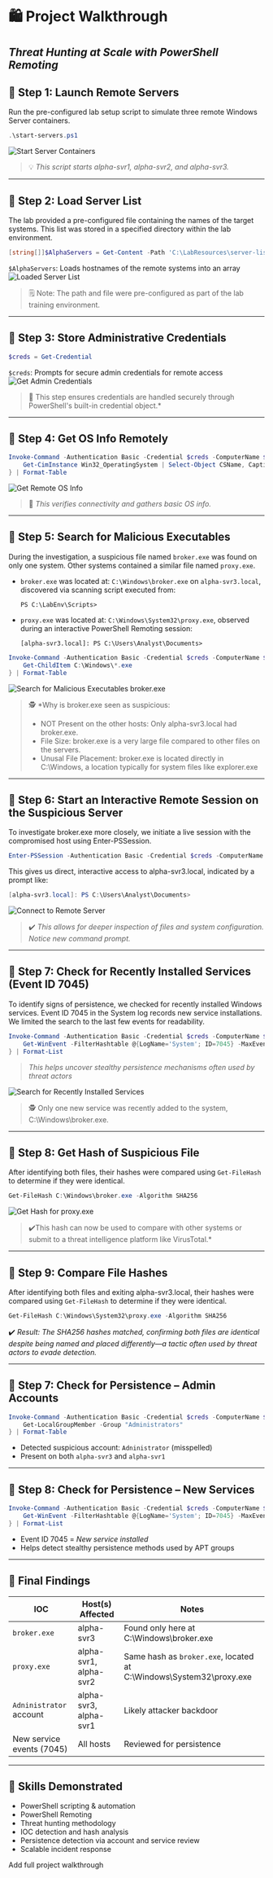 # 🛍️ Project Walkthrough

## *Threat Hunting at Scale with PowerShell Remoting*



## 🔹 **Step 1: Launch Remote Servers**

Run the pre-configured lab setup script to simulate three remote Windows Server containers.

```powershell
.\start-servers.ps1
```
![Start Server Containers](screenshots/start-server-containers.png)
>💡 *This script starts alpha-svr1, alpha-svr2, and alpha-svr3.*

---

## 🔹 **Step 2: Load Server List**

The lab provided a pre-configured file containing the names of the target systems. This list was stored in a specified directory within the lab environment.

```powershell
[string[]]$AlphaServers = Get-Content -Path 'C:\LabResources\server-list.txt'
```

 `$AlphaServers`: Loads hostnames of the remote systems into an array
![Loaded Server List](screenshots/server-names-variable.png)
>🗒️ Note: The path and file were pre-configured as part of the lab training environment.

---

## 🔹 **Step 3: Store Administrative Credentials**

```powershell
$creds = Get-Credential
```

 `$creds`: Prompts for secure admin credentials for remote access
![Get Admin Credentials](screenshots/get-admin-creds.png)  
>🔐 This step ensures credentials are handled securely through PowerShell's built-in credential object.*

---
## 🔹 **Step 4: Get OS Info Remotely**

```powershell
Invoke-Command -Authentication Basic -Credential $creds -ComputerName $AlphaServers -Command {
    Get-CimInstance Win32_OperatingSystem | Select-Object CSName, Caption
} | Format-Table
```
![Get Remote OS Info](screenshots/get-remote-OS-info.png)
>🌟 *This verifies connectivity and gathers basic OS info.*

---

## 🔹 **Step 5: Search for Malicious Executables**

During the investigation, a suspicious file named `broker.exe` was found on only one system. Other systems contained a similar file named `proxy.exe`.

- `broker.exe` was located at:
  `C:\Windows\broker.exe` on `alpha-svr3.local`, discovered via scanning script executed from:
  ```
  PS C:\LabEnv\Scripts> 
  ```
  
- `proxy.exe` was located at:
  `C:\Windows\System32\proxy.exe`, observed during an interactive PowerShell Remoting session:
  ```
  [alpha-svr3.local]: PS C:\Users\Analyst\Documents>
  ```

```powershell
Invoke-Command -Authentication Basic -Credential $creds -ComputerName $AlphaServers -Command {
    Get-ChildItem C:\Windows\*.exe
} | Format-Table
```
![Search for Malicious Executables broker.exe](screenshots/broker-exe.png)
>🕵️ *Why is broker.exe seen as suspicious:
> - NOT Present on the other hosts: Only alpha-svr3.local had broker.exe.
> - File Size: broker.exe is a very large file compared to other files on the servers.
> - Unusal File Placement: broker.exe is located directly in C:\Windows\, a location typically for system files like explorer.exe  
---

## 🔹 **Step 6: Start an Interactive Remote Session on the Suspicious Server**

To investigate broker.exe more closely, we initiate a live session with the compromised host using Enter-PSSession.

```powershell
Enter-PSSession -Authentication Basic -Credential $creds -ComputerName alpha-svr3.local
```
This gives us direct, interactive access to alpha-svr3.local, indicated by a prompt like:
```powershell
[alpha-svr3.local]: PS C:\Users\Analyst\Documents>
```
![Connect to Remote Server ](screenshots/remote-host-connect.png)
>✔️ *This allows for deeper inspection of files and system configuration. Notice new command prompt.*

---

## 🔹 **Step 7: Check for Recently Installed Services (Event ID 7045)**

To identify signs of persistence, we checked for recently installed Windows services. Event ID 7045 in the System log records new service installations. We limited the search to the last few events for readability.

```powershell
Invoke-Command -Authentication Basic -Credential $creds -ComputerName $AlphaServers -Command {
    Get-WinEvent -FilterHashtable @{LogName='System'; ID=7045} -MaxEvents 3
} | Format-List
```
>*This helps uncover stealthy persistence mechanisms often used by threat actors*

![Search for Recently Installed Services](screenshots/Event-ID-7045.png)
>🕵️ Only one new service was recently added to the system, C:\Windows\broker.exe.

---

## 🔹 **Step 8: Get Hash of Suspicious File**

After identifying both files, their hashes were compared using `Get-FileHash` to determine if they were identical.

```powershell
Get-FileHash C:\Windows\broker.exe -Algorithm SHA256
```
![Get Hash for proxy.exe](screenshots/proxy-exe-hash.png)
>✔️This hash can now be used to compare with other systems or submit to a threat intelligence platform like VirusTotal.*

---

## 🔹 **Step 9: Compare File Hashes**

After identifying both files and exiting alpha-svr3.local, their hashes were compared using `Get-FileHash` to determine if they were identical.

```powershell
Get-FileHash C:\Windows\System32\proxy.exe -Algorithm SHA256
```
✔️ *Result: The SHA256 hashes matched, confirming both files are identical despite being named and placed differently—a tactic often used by threat actors to evade detection.*

---
## 🔹 **Step 7: Check for Persistence – Admin Accounts**

```powershell
Invoke-Command -Authentication Basic -Credential $creds -ComputerName $AlphaServers -Command {
    Get-LocalGroupMember -Group "Administrators"
} | Format-Table
```

- Detected suspicious account: `Adninistrator` (misspelled)
- Present on both `alpha-svr3` and `alpha-svr1`

---

## 🔹 **Step 8: Check for Persistence – New Services**

```powershell
Invoke-Command -Authentication Basic -Credential $creds -ComputerName $AlphaServers -Command {
    Get-WinEvent -FilterHashtable @{LogName='System'; ID=7045} -MaxEvents 3
} | Format-List
```

- Event ID 7045 = *New service installed*
- Helps detect stealthy persistence methods used by APT groups

---

## 🏁 Final Findings

| IOC                       | Host(s) Affected       | Notes                                                                |
|---------------------------|------------------------|----------------------------------------------------------------------|
| `broker.exe`              | alpha-svr3             | Found only here at C:\Windows\broker.exe                             |
| `proxy.exe`               | alpha-svr1, alpha-svr2 | Same hash as `broker.exe`, located at C:\Windows\System32\proxy.exe  |
| `Adninistrator` account   | alpha-svr3, alpha-svr1 | Likely attacker backdoor                                             |
| New service events (7045) | All hosts              | Reviewed for persistence                                             |

---

## 🧠 Skills Demonstrated

- PowerShell scripting & automation
- PowerShell Remoting
- Threat hunting methodology
- IOC detection and hash analysis
- Persistence detection via account and service review
- Scalable incident response

Add full project walkthrough

